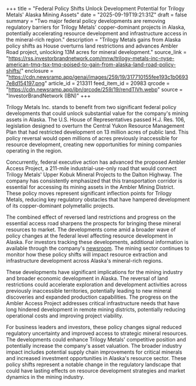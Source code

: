 +++
title = "Federal Policy Shifts Unlock Development Potential for Trilogy Metals' Alaska Mining Assets"
date = "2025-09-19T19:21:31Z"
draft = false
summary = "Two major federal policy developments are removing regulatory barriers for Trilogy Metals' copper-dominant projects in Alaska, potentially accelerating resource development and infrastructure access in the mineral-rich region."
description = "Trilogy Metals gains from Alaska policy shifts as House overturns land restrictions and advances Ambler Road project, unlocking 13M acres for mineral development."
source_link = "https://rss.investorbrandnetwork.com/mnw/trilogy-metals-inc-nyse-american-tmq-tsx-tmq-poised-to-gain-from-alaska-land-road-policy-shifts/"
enclosure = "https://cdn.newsramp.app/genai/images/259/19/317710155fee193c1b06937e8d154197.png"
article_id = 213311
feed_item_id = 20983
qrcode = "https://cdn.newsramp.app/ibn/qrcode/259/19/rendTlVh.webp"
source = "InvestorBrandNetwork (IBN)"
+++

<p>Trilogy Metals Inc. stands to benefit from two significant federal policy developments that could unlock substantial value for the company's mining assets in Alaska. The U.S. House of Representatives passed H.J. Res. 106, legislation designed to overturn the Central Yukon Resource Management Plan that had restricted development on 13 million acres of public land. This policy reversal would open millions of acres previously inaccessible for resource development, creating new opportunities for mining companies operating in the region.</p><p>Concurrently, federal executive action has advanced the proposed Ambler Access Project, a 211-mile industrial-use-only road that would connect Trilogy Metals' Upper Kobuk Mineral Projects to the Dalton Highway. The company has consistently emphasized that this transportation corridor is essential for accessing its mining assets in the Ambler Mining District. These policy moves represent significant inflection points for Trilogy Metals, reducing key regulatory obstacles that have hampered development of its copper-dominant polymetallic projects.</p><p>The combined effect of reversed land restrictions and progress on the essential access road sharpens the prospects for bringing these mineral resources to market. The developments come amid a broader wave of policy changes at the federal level affecting resource development in Alaska. For investors tracking these developments, additional information is available through the company's <a href="https://ibn.fm/TMQ" rel="nofollow" target="_blank">newsroom</a>. The mining sector continues to monitor how these policy shifts will impact resource extraction and infrastructure development across Alaska's mineral-rich regions.</p><p>These developments have significant implications for the mining industry and broader economic development in Alaska. The reversal of land restrictions could accelerate exploration and development activities across previously inaccessible territories, potentially leading to new mineral discoveries and expanded production capabilities. The progress on the Ambler Access Project addresses critical infrastructure needs that have long hindered development in remote mining districts, potentially reducing operational costs and improving project viability.</p><p>For business leaders and investors, these policy changes signal reduced regulatory uncertainty and improved access to strategic mineral resources. The developments could enhance Trilogy Metals' competitive position and potentially increase the company's asset valuation. The broader industry impact includes potential supply chain improvements for critical minerals and increased investment opportunities in Alaska's resource sector. These policy shifts represent a notable change in the regulatory landscape that could have lasting effects on resource development strategies and market dynamics in the mining industry.</p>